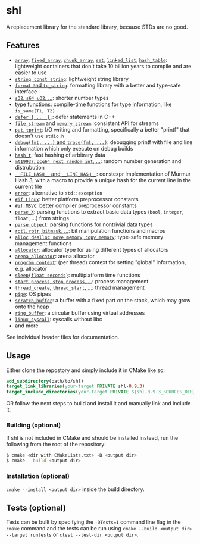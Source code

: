 # shl
A replacement library for the standard library, because STDs are no good.

## Features

- [`array`](src/shl/array.hpp), [`fixed_array`](src/shl/fixed_array.hpp), [`chunk_array`](src/shl/chunk_array.hpp), [`set`](src/shl/set.hpp), [`linked_list`](src/shl/linked_list.hpp), [`hash_table`](src/shl/hash_table.hpp): lightweight containers that don't take 10 billion years to compile and are easier to use
- [`string`, `const_string`](src/shl/string.hpp): lightweight string library
- [`format` and `to_string`](src/shl/format.hpp): formatting library with a better and type-safe interface
- [`s32`, `s64`, `u32`, ...](src/shl/number_types.hpp): shorter number types
- [type functions](src/shl/type_functions.hpp): compile-time functions for type information, like `is_same(T1, T2)`
- [`defer { ... };`](src/shl/defer.hpp): defer statements in C++
- [`file_stream`](src/shl/file_stream.hpp) and [`memory_stream`](src/shl/memory_stream.hpp): consistent API for streams
- [`put`, `tprint`](src/shl/print.hpp): I/O writing and formatting, specifically a better "printf" that doesn't use `stdio.h`
- [`debug(fmt, ...)` and `trace(fmt, ...)`](src/shl/debug.hpp): debugging printf with file and line information which only execute on debug builds
- [`hash_t`](src/shl/hash.hpp): fast hashing of arbitrary data
- [`mt19937`, `pcg64`, `next_random_int`, ...](src/shl/random.hpp): random number generation and distrubution 
- [`__FILE_HASH__` and `__LINE_HASH__`](src/shl/murmur_hash.hpp): constexpr implementation of Murmur Hash 3, with a macro to provide a unique hash for the current line in the current file
- [`error`](src/shl/error.hpp): alternative to `std::exception`
- [`#if Linux`](src/shl/platform.hpp): better platform preprocessor constants
- [`#if MSVC`](src/shl/compiler.hpp): better compiler preprocessor constants
- [`parse_X`](src/shl/parse.hpp): parsing functions to extract basic data types (`bool`, `integer`, `float`, ...) from strings
- [`parse_object`](src/shl/parse_object.hpp): parsing functions for nontrivial data types
- [`rotl`, `rotr`, `bitmask`, ...](src/shl/bits.hpp): bit manipulation functions and macros
- [`alloc`, `dealloc`, `move_memory`, `copy_memory`](src/shl/memory.hpp): type-safe memory management functions
- [`allocator`](src/shl/allocator.hpp): allocator type for using different types of allocators
- [`arena_allocator`](src/shl/allocator_arena.hpp): arena allocator
- [`program_context`](src/shl/program_context.hpp): (per thread) context for setting "global" information, e.g. allocator
- [`sleep(float seconds)`](src/shl/time.hpp): multiplatform time functions
- [`start_process`, `stop_process`, ...](src/shl/process.hpp): process management
- [`thread_create`, `thread_start`, ...](src/shl/thread.hpp): thread management
- [`pipe`](src/shl/pipe.hpp): OS pipes
- [`scratch_buffer`](src/shl/scratch_buffer.hpp): a buffer with a fixed part on the stack, which may grow onto the heap
- [`ring_buffer`](src/shl/ring_buffer.hpp): a circular buffer using virtual addresses
- [`linux_syscall`](src/shl/impl/linux/syscalls.hpp): syscalls without libc
- and more

See individual header files for documentation.

## Usage

Either clone the repostory and simply include it in CMake like so:

```cmake
add_subdirectory(path/to/shl)
target_link_libraries(your-target PRIVATE shl-0.9.3)
target_include_directories(your-target PRIVATE ${shl-0.9.3_SOURCES_DIR})
```

OR follow the next steps to build and install it and manually link and include it.

### Building (optional)

If shl is not included in CMake and should be installed instead, run the following from the root of the repository:

```sh
$ cmake <dir with CMakeLists.txt> -B <output dir>
$ cmake --build <output dir>
```

### Installation (optional)

`cmake --install <output dir>` inside the build directory.

## Tests (optional)

Tests can be built by specifying the `-DTests=1` command line flag in the `cmake` command and the tests can be run using `cmake --build <output dir> --target runtests` or `ctest --test-dir <output dir>`.
